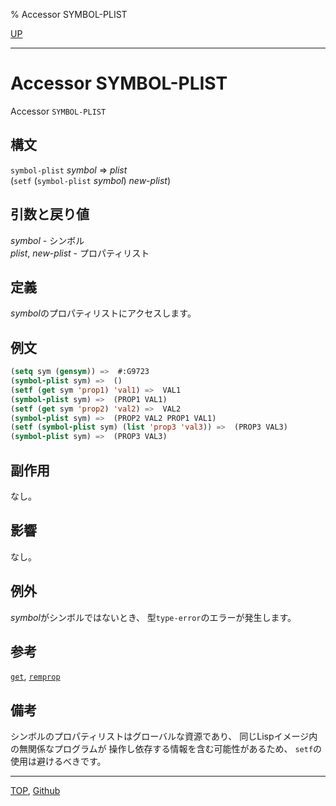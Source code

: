 % Accessor SYMBOL-PLIST

[UP](10.2.html)  

---

# Accessor **SYMBOL-PLIST**


Accessor `SYMBOL-PLIST`


## 構文

`symbol-plist` *symbol* => *plist*  
(`setf` (`symbol-plist` *symbol*) *new-plist*)


## 引数と戻り値

*symbol* - シンボル  
*plist*, *new-plist* - プロパティリスト


## 定義

*symbol*のプロパティリストにアクセスします。


## 例文

```lisp
(setq sym (gensym)) =>  #:G9723
(symbol-plist sym) =>  ()
(setf (get sym 'prop1) 'val1) =>  VAL1
(symbol-plist sym) =>  (PROP1 VAL1)
(setf (get sym 'prop2) 'val2) =>  VAL2
(symbol-plist sym) =>  (PROP2 VAL2 PROP1 VAL1)
(setf (symbol-plist sym) (list 'prop3 'val3)) =>  (PROP3 VAL3)
(symbol-plist sym) =>  (PROP3 VAL3)
```


## 副作用

なし。


## 影響

なし。


## 例外

*symbol*がシンボルではないとき、
型`type-error`のエラーが発生します。


## 参考

[`get`](10.2.get.html),
[`remprop`](10.2.remprop.html)


## 備考

シンボルのプロパティリストはグローバルな資源であり、
同じLispイメージ内の無関係なプログラムが
操作し依存する情報を含む可能性があるため、
`setf`の使用は避けるべきです。


---
[TOP](index.html),  [Github](https://github.com/nptcl/npt-japanese)

